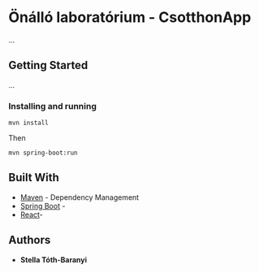 
# Önálló laboratórium - CsotthonApp

...

## Getting Started

...

### Installing and running

```
mvn install
```

Then

```
mvn spring-boot:run
```

## Built With

* [Maven](https://maven.apache.org/) - Dependency Management
* [Spring Boot](https://spring.io/projects/spring-boot) -
* [React](https://reactjs.org/)-

## Authors

* **Stella Tóth-Baranyi**
